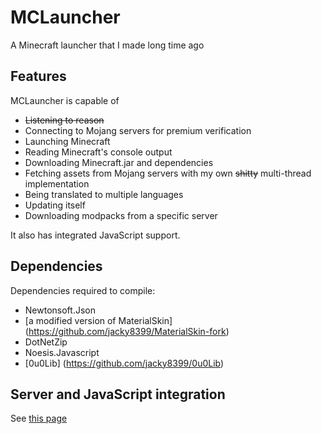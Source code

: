 # MCLauncher
A Minecraft launcher that I made long time ago

## Features
MCLauncher is capable of
* ~~Listening to reason~~
* Connecting to Mojang servers for premium verification
* Launching Minecraft
* Reading Minecraft's console output
* Downloading Minecraft.jar and dependencies
* Fetching assets from Mojang servers with my own ~~shitty~~ multi-thread implementation
* Being translated to multiple languages
* Updating itself
* Downloading modpacks from a specific server

It also has integrated JavaScript support.

## Dependencies
Dependencies required to compile:
* Newtonsoft.Json
* [a modified version of MaterialSkin] (https://github.com/jacky8399/MaterialSkin-fork)
* DotNetZip
* Noesis.Javascript
* [0u0Lib] (https://github.com/jacky8399/0u0Lib)

## Server and JavaScript integration
See [this page](http://kongkongmao.club/mc/launcher)
